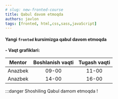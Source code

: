 ```yaml
---
# slug: new-fronted-course
title: Qabul davom etmoqda
authors: javlon
tags: [fronted, html,css,sass,javaScript]
---
```


#### Yangi **`fronted`** kursimizga qabul davom etmoqda

**- Vaqt grafiklari:**

  | Mentor | Boshlanish vaqti | Tugash vaqti |
  | :----: | :---: | :----------------------: |
  | Anazbek | 09-00 | 11-00 |
  | Anazbek | 14-00 | 16-00 |

:::danger Shoshiling
Qabul damom etmoqda !